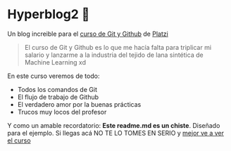 # Hyperblog2 💚
Un blog increible para el [curso de Git y Github](https://platzi.com/cursos/gitgithub/ "curso de Git y Github") de [Platzi](https://platzi.com/ "Platzi")
> El curso de Git y Github es lo que me hacía falta para triplicar mi salario y lanzarme a la industria del tejido de lana sintética de Machine Learning
> xd

En este curso veremos de todo:
- Todos los comandos de Git
- El flujo de trabajo de Github
- El verdadero amor por la buenas prácticas
- Trucos muy locos del profesor

Y como un amable recordatorio: **Este readme.md es un chiste**. Diseñado para el ejemplo. Si llegas acá NO TE LO TOMES EN SERIO y [mejor ve a ver el curso](https://platzi.com/cursos/gitgithub/ "mejor ve a ver el curso")